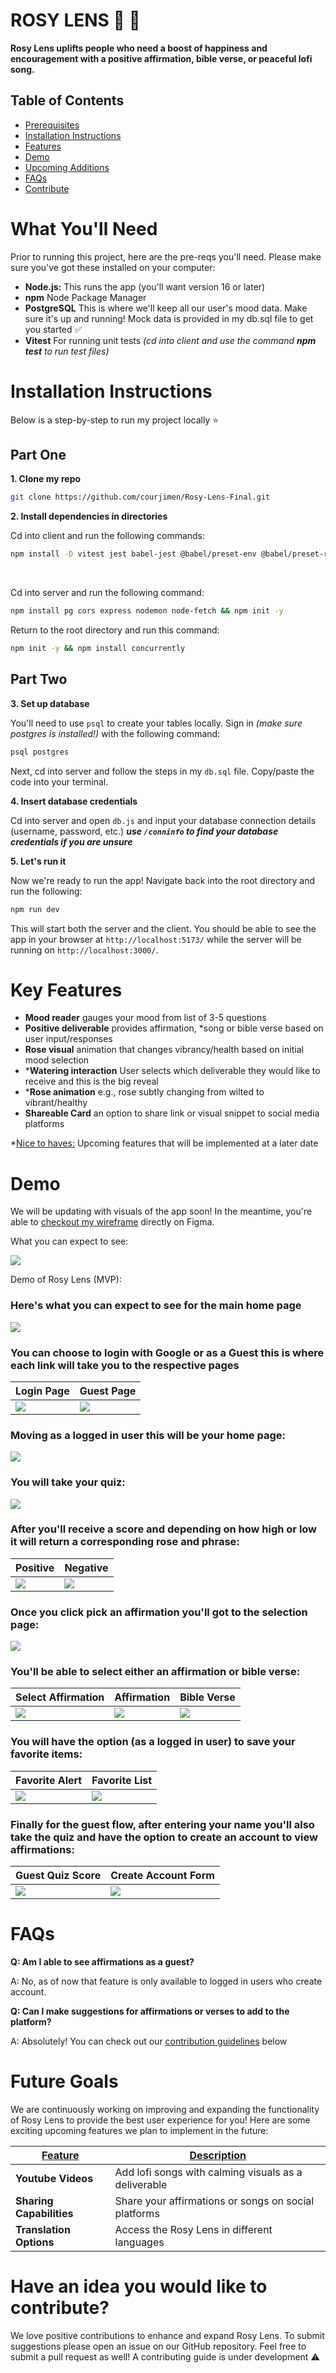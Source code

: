 # ROSY LENS 🥀 🌹 

**Rosy Lens uplifts people who need a boost of happiness and encouragement with a positive affirmation, bible verse, or peaceful lofi song.**

## Table of Contents
- [Prerequisites](#what-youll-need)
- [Installation Instructions](#installation-instructions)
- [Features](#features)
- [Demo](#demo)
- [Upcoming Additions](#future-goals)
- [FAQs](#faqs)
- [Contribute](#have-an-idea-you-want-to-contribute)

# What You'll Need 
Prior to running this project, here are the pre-reqs you'll need. Please make sure you've got these installed on your computer:

* **Node.js:** This runs the app (you'll want version 16 or later)
* **npm** Node Package Manager
* **PostgreSQL** This is where we'll keep all our user's mood data. Make sure it's up and running! Mock data is provided in my db.sql file to get you started ✅
* **Vitest** For running unit tests _(cd into client and use the command **npm test** to run test files)_

# Installation Instructions
Below is a step-by-step to run my project locally ⭐️

## Part One

**1. Clone my repo**
```bash
git clone https://github.com/courjimen/Rosy-Lens-Final.git
```

**2. Install dependencies in directories**

Cd into client and run the following commands:
```bash
npm install -D vitest jest babel-jest @babel/preset-env @babel/preset-react @testing-library/react @testing-library/jest-dom react-router-dom @react-oauth/google@latest @mui/material @emotion/react @emotion/styled @fortawesome/react-fontawesome @fortawesome/free-solid-svg-icons dotenv
```
<br/>

Cd into server and run the following command:
```bash
npm install pg cors express nodemon node-fetch && npm init -y
```

Return to the root directory and run this command:
```bash
npm init -y && npm install concurrently
```

## Part Two 

**3. Set up database**

You'll need to use `psql` to create your tables locally. Sign in _(make sure postgres is installed!)_ with the following command:

```bash
psql postgres
```

Next, cd into server and follow the steps in my `db.sql` file. Copy/paste the code into your terminal.

**4. Insert database credentials** 

Cd into server and open `db.js` and input your database connection details (username, password, etc.) _**use `/conninfo` to find your database credentials if you are unsure**_

**5. Let's run it**

Now we're ready to run the app! Navigate back into the root directory and run the following:

```bash
npm run dev
```
This will start both the server and the client. You should be able to see the app in your browser at `http://localhost:5173/` while the server will be running on `http://localhost:3000/`.

# Key Features
- **Mood reader** gauges your mood from list of 3-5 questions
- **Positive deliverable** provides affirmation, *song or bible verse based on user input/responses
- **Rose visual** animation that changes vibrancy/health based on initial mood selection
- ***Watering interaction** User selects which deliverable they would like to receive and this is the big reveal
- ***Rose animation** e.g., rose subtly changing from wilted to vibrant/healthy
- **Shareable Card** an option to share link or visual snippet to social media platforms

*<u>Nice to haves:</u> Upcoming features that will be implemented at a later date

# Demo
We will be updating with visuals of the app soon! In the meantime, you're able to [checkout my wireframe]((https://www.figma.com/design/JAbLEYMxwfi37iejMv9sdQ/Blog-App?node-id=56-2&p=f&t=cYaNSO1sJNm9Mv6F-0)) directly on Figma.

What you can expect to see:

![](./images/wireframes.png)

Demo of Rosy Lens (MVP): 
### Here's what you can expect to see for the main home page
![](./client/src/images/Home.png)

### You can choose to login with Google or as a Guest this is where each link will take you to the respective pages
| Login Page | Guest Page |
| ------ | ------|
| ![](./client/src/images/Login.png) | ![](./client/src/images/Guest.png)

### Moving as a logged in user this will be your home page:
![](./client/src/images/LoginHome.png)

### You will take your quiz:
![](./client/src/images/LoginQuiz.png)

### After you'll receive a score and depending on how high or low it will return a corresponding rose and phrase:
| Positive | Negative |
| ------ | ------|
| ![](./client/src/images/PositiveQuiz.png) | ![](./client/src/images/LoginScore.png) | 

### Once you click pick an affirmation you'll got to the selection page:
![](./client/src/images/Selection.png)

### You'll be able to select either an affirmation or bible verse:
| Select Affirmation | Affirmation | Bible Verse |
| ------ | ------| ------|
| ![](./client/src/images/SelectAffirmation.png) | ![](./client/src/images/Affirmation.png) | ![](./client/src/images/Verse.png) |

### You will have the option (as a logged in user) to save your favorite items:
| Favorite Alert | Favorite List |
| ------ | ------|
| ![](./client/src/images/FavoriteAlert.png) | ![](./client/src/images/Favorites.png) |

### Finally for the guest flow, after entering your name you'll also take the quiz and have the option to create an account to view affirmations:
| Guest Quiz Score | Create Account Form|
| ------ | ------|
| ![](./client/src/images/GuestScore.png) | ![](./client/src/images/CreateAcct.png)

# FAQs
**Q: Am I able to see affirmations as a guest?**

A: No, as of now that feature is only available to logged in users who create account.

**Q: Can I make suggestions for affirmations or verses to add to the platform?**

A: Absolutely! You can check out our [contribution guidelines](#have-an-idea-you-would-like-to-contribute) below

# Future Goals
We are continuously working on improving and expanding the functionality of Rosy Lens to provide the best user experience for you! Here are some exciting upcoming features we plan to implement in the future: 

| <u>Feature<u/>                                      | <u>Description<u/>                                                                                  |
| -------------------------------------------- | -------------------------------------------------------------------------------------------- |
| **Youtube Videos**            | Add lofi songs with calming visuals as a deliverable                                                               |
| **Sharing Capabilities** | Share your affirmations or songs on social platforms                                    |
| **Translation Options**                  | Access the Rosy Lens in different languages                                        |

# Have an idea you would like to contribute?
We love positive contributions to enhance and expand Rosy Lens. To submit suggestions please open an issue on our GitHub repository. Feel free to submit a pull request as well! A contributing guide is under development ⚠️